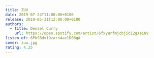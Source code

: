 ```yaml
---
title: ZUU
date: 2019-07-24T11:00:00+0100
release: 2019-05-31T12:00:00+0100
authors:
  - title: Denzel Curry
    url: https://open.spotify.com/artist/6fxyWrfmjcbj5d12gXeiNV
listen_of: 6PkSBdx19zarn4ae1D08gA
cover: zuu.jpg
rating: 4.25
---
```


